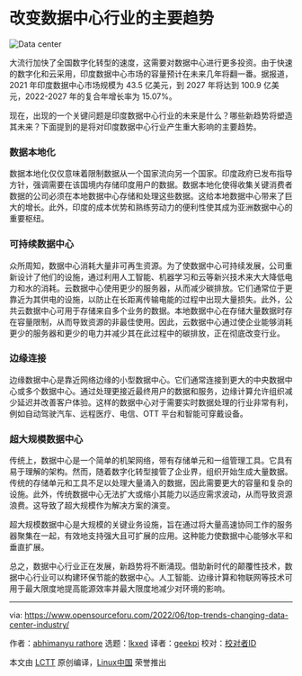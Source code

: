 [#]: subject: "The Top Trends Changing The Data Center Industry"
[#]: via: "https://www.opensourceforu.com/2022/06/top-trends-changing-data-center-industry/"
[#]: author: "abhimanyu rathore https://www.opensourceforu.com/author/abhimanyu-rathore/"
[#]: collector: "lkxed"
[#]: translator: "geekpi"
[#]: reviewer: " "
[#]: publisher: " "
[#]: url: " "

改变数据中心行业的主要趋势
======
![Data center][1]

大流行加快了全国数字化转型的速度，这需要对数据中心进行更多投资。由于快速的数字化和云采用，印度数据中心市场的容量预计在未来几年将翻一番。据报道，2021 年印度数据中心市场规模为 43.5 亿美元，到 2027 年将达到 100.9 亿美元，2022-2027 年的复合年增长率为 15.07%。

现在，出现的一个关键问题是印度数据中心行业的未来是什么？哪些新趋势将塑造其未来？下面提到的是将对印度数据中心行业产生重大影响的主要趋势。

### 数据本地化

数据本地化仅仅意味着限制数据从一个国家流向另一个国家。印度政府已发布指导方针，强调需要在该国境内存储印度用户的数据。数据本地化使得收集关键消费者数据的公司必须在本地数据中心存储和处理这些数据。这给本地数据中心带来了巨大的增长。此外，印度的成本优势和熟练劳动力的便利性使其成为亚洲数据中心的重要枢纽。

### 可持续数据中心

众所周知，数据中心消耗大量非可再生资源。为了使数据中心可持续发展，公司重新设计了他们的设施，通过利用人工智能、机器学习和云等新兴技术来大大降低电力和水的消耗。云数据中心使用更少的服务器，从而减少碳排放。它们通常位于更靠近为其供电的设施，以防止在长距离传输电能的过程中出现大量损失。此外，公共云数据中心可用于存储来自多个业务的数据。本地数据中心在存储大量数据时存在容量限制，从而导致资源的非最佳使用。因此，云数据中心通过使企业能够消耗更少的服务器和更少的电力并减少其在此过程中的碳排放，正在彻底改变行业。

### 边缘连接

边缘数据中心是靠近网络边缘的小型数据中心。它们通常连接到更大的中央数据中心或多个数据中心。通过处理更接近最终用户的数据和服务，边缘计算允许组织减少延迟并改善客户体验。这样的数据中心对于需要实时数据处理的行业非常有利，例如自动驾驶汽车、远程医疗、电信、OTT 平台和智能可穿戴设备。

### 超大规模数据中心

传统上，数据中心是一个简单的机架网络，带有存储单元和一组管理工具。它具有易于理解的架构。然而，随着数字化转型接管了企业界，组织开始生成大量数据。传统的存储单元和工具不足以处理大量涌入的数据，因此需要更大的容量和复杂的设施。此外，传统数据中心无法扩大或缩小其能力以适应需求波动，从而导致资源浪费。这导致了超大规模作为解决方案的演变。

超大规模数据中心是大规模的关键业务设施，旨在通过将大量高速协同工作的服务器聚集在一起，有效地支持强大且可扩展的应用。这种能力使数据中心能够水平和垂直扩展。

总之，数据中心行业正在发展，新趋势将不断涌现。借助新时代的颠覆性技术，数据中心行业可以构建环保节能的数据中心。人工智能、边缘计算和物联网等技术可用于最大限度地提高能源效率并最大限度地减少对环境的影响。

--------------------------------------------------------------------------------

via: https://www.opensourceforu.com/2022/06/top-trends-changing-data-center-industry/

作者：[abhimanyu rathore][a]
选题：[lkxed][b]
译者：[geekpi](https://github.com/geekpi)
校对：[校对者ID](https://github.com/校对者ID)

本文由 [LCTT](https://github.com/LCTT/TranslateProject) 原创编译，[Linux中国](https://linux.cn/) 荣誉推出

[a]: https://www.opensourceforu.com/author/abhimanyu-rathore/
[b]: https://github.com/lkxed
[1]: https://www.opensourceforu.com/wp-content/uploads/2016/03/Data-center.jpg
